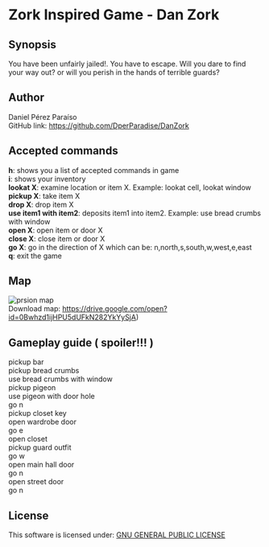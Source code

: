 # Zork Inspired Game - Dan Zork

## Synopsis

You have been unfairly jailed!. You have to escape. Will you dare to find your way out? or will you perish in the hands of terrible guards?

## Author
Daniel Pérez Paraíso  
GitHub link: https://github.com/DperParadise/DanZork   

## Accepted commands

**h**: shows you a list of accepted commands in game  
**i**: shows your inventory  
**lookat X**: examine location or item X. Example: lookat cell, lookat window     
**pickup X**: take item X   
**drop X**: drop item X   
**use item1 with item2**: deposits item1 into item2. Example: use bread crumbs with window   
**open X**: open item or door X   
**close X**: close item or door X   
**go X**: go in the direction of X which can be: n,north,s,south,w,west,e,east   
**q**: exit the game   
## Map

![prsion map](https://i.imgsafe.org/111bc27d83.jpg)    
Download map: https://drive.google.com/open?id=0Bwhzd1ijHPU5dUFkN282YkYySjA)   

## Gameplay guide ( spoiler!!! )   
pickup bar   
pickup bread crumbs   
use bread crumbs with window   
pickup pigeon   
use pigeon with door hole   
go n   
pickup closet key   
open wardrobe door   
go e   
open closet   
pickup guard outfit   
go w   
open main hall door   
go n   
open street door   
go n

## License   

This software is licensed under: [GNU GENERAL PUBLIC LICENSE](https://www.gnu.org/licenses/gpl-3.0.txt)   
